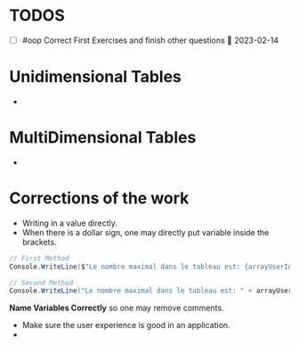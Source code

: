 # TODOS
- [ ] #oop Correct First Exercises and finish other questions 📅 2023-02-14 

# Unidimensional Tables
- 
# MultiDimensional Tables
-


# Corrections of the work

- Writing in a value directly. 
- When there is a dollar sign, one may directly put variable inside the brackets.
~~~c#
// First Method
Console.WriteLine($"Le nombre maximal dans le tableau est: {arrayUserInput.Max()}");

// Second Method
Console.WriteLine("Le nombre maximal dans le tableau est: " + arrayUserInput.Max());
~~~

**Name Variables Correctly** so one may remove comments.
- Make sure the user experience is good in an application.
- 